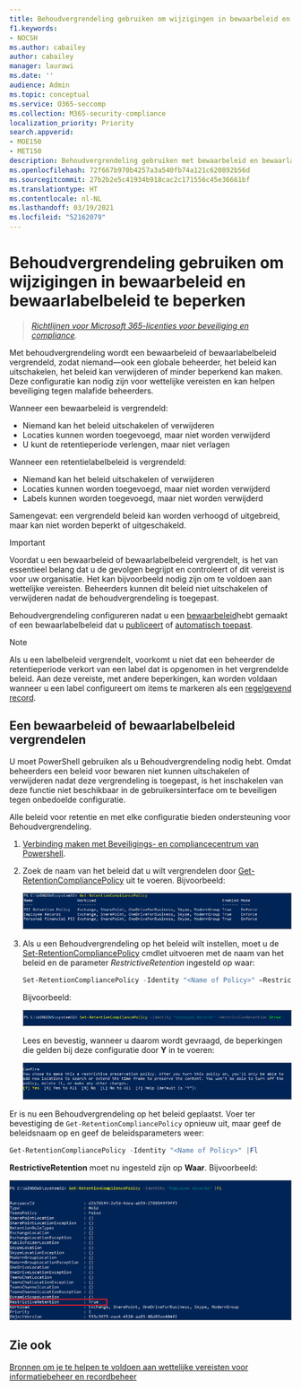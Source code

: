 ```yaml
---
title: Behoudvergrendeling gebruiken om wijzigingen in bewaarbeleid en bewaarlabelbeleid te beperken
f1.keywords:
- NOCSH
ms.author: cabailey
author: cabailey
manager: laurawi
ms.date: ''
audience: Admin
ms.topic: conceptual
ms.service: O365-seccomp
ms.collection: M365-security-compliance
localization_priority: Priority
search.appverid:
- MOE150
- MET150
description: Behoudvergrendeling gebruiken met bewaarbeleid en bewaarlabelbeleid om te voldoen aan wettelijke vereisten en te beveiliging tegen malafide beheerders.
ms.openlocfilehash: 72f667b970b4257a3a540fb74a121c620892b56d
ms.sourcegitcommit: 27b2b2e5c41934b918cac2c171556c45e36661bf
ms.translationtype: HT
ms.contentlocale: nl-NL
ms.lasthandoff: 03/19/2021
ms.locfileid: "52162079"
---
```

# <a name="use-preservation-lock-to-restrict-changes-to-retention-policies-and-retention-label-policies"></a>Behoudvergrendeling gebruiken om wijzigingen in bewaarbeleid en bewaarlabelbeleid te beperken

>*[Richtlijnen voor Microsoft 365-licenties voor beveiliging en compliance](/office365/servicedescriptions/microsoft-365-service-descriptions/microsoft-365-tenantlevel-services-licensing-guidance/microsoft-365-security-compliance-licensing-guidance).*

Met behoudvergrendeling wordt een bewaarbeleid of bewaarlabelbeleid vergrendeld, zodat niemand—ook een globale beheerder, het beleid kan uitschakelen, het beleid kan verwijderen of minder beperkend kan maken. Deze configuratie kan nodig zijn voor wettelijke vereisten en kan helpen beveiliging tegen malafide beheerders.

Wanneer een bewaarbeleid is vergrendeld:

- Niemand kan het beleid uitschakelen of verwijderen
- Locaties kunnen worden toegevoegd, maar niet worden verwijderd
- U kunt de retentieperiode verlengen, maar niet verlagen

Wanneer een retentielabelbeleid is vergrendeld:

- Niemand kan het beleid uitschakelen of verwijderen
- Locaties kunnen worden toegevoegd, maar niet worden verwijderd
- Labels kunnen worden toegevoegd, maar niet worden verwijderd

Samengevat: een vergrendeld beleid kan worden verhoogd of uitgebreid, maar kan niet worden beperkt of uitgeschakeld.

> [!IMPORTANT]
> Voordat u een bewaarbeleid of bewaarlabelbeleid vergrendelt, is het van essentieel belang dat u de gevolgen begrijpt en controleert of dit vereist is voor uw organisatie. Het kan bijvoorbeeld nodig zijn om te voldoen aan wettelijke vereisten. Beheerders kunnen dit beleid niet uitschakelen of verwijderen nadat de behoudvergrendeling is toegepast.

Behoudvergrendeling configureren nadat u een [bewaarbeleid](create-retention-policies.md)hebt gemaakt of een bewaarlabelbeleid dat u [publiceert](create-apply-retention-labels.md) of [automatisch toepast](apply-retention-labels-automatically.md). 

> [!NOTE]
> Als u een labelbeleid vergrendelt, voorkomt u niet dat een beheerder de retentieperiode verkort van een label dat is opgenomen in het vergrendelde beleid. Aan deze vereiste, met andere beperkingen, kan worden voldaan wanneer u een label configureert om items te markeren als een [regelgevend record](records-management.md#records).

## <a name="how-to-lock-a-retention-policy-or-retention-label-policy"></a>Een bewaarbeleid of bewaarlabelbeleid vergrendelen

U moet PowerShell gebruiken als u Behoudvergrendeling nodig hebt. Omdat beheerders een beleid voor bewaren niet kunnen uitschakelen of verwijderen nadat deze vergrendeling is toegepast, is het inschakelen van deze functie niet beschikbaar in de gebruikersinterface om te beveiligen tegen onbedoelde configuratie.

Alle beleid voor retentie en met elke configuratie bieden ondersteuning voor Behoudvergrendeling.

1. [Verbinding maken met Beveiligings- en compliancecentrum van Powershell](/powershell/exchange/connect-to-scc-powershell).

2. Zoek de naam van het beleid dat u wilt vergrendelen door [Get-RetentionCompliancePolicy](/powershell/module/exchange/get-retentioncompliancepolicy) uit te voeren. Bijvoorbeeld:
    
   ![Lijst met bewaarbeleid in PowerShell](../media/retention-policy-preservation-lock-get-retentioncompliancepolicy.PNG)

3. Als u een Behoudvergrendeling op het beleid wilt instellen, moet u de [Set-RetentionCompliancePolicy](/powershell/module/exchange/set-retentioncompliancepolicy) cmdlet uitvoeren met de naam van het beleid en de parameter *RestrictiveRetention* ingesteld op waar:
    
    ```powershell
    Set-RetentionCompliancePolicy -Identity "<Name of Policy>" –RestrictiveRetention $true
    ```
    
    Bijvoorbeeld:
    
    ![RestrictiveRetention parameter in PowerShell](../media/retention-policy-preservation-lock-restrictiveretention.PNG)
    
     Lees en bevestig, wanneer u daarom wordt gevraagd, de beperkingen die gelden bij deze configuratie door **Y** in te voeren:
    
   ![Vragen om te bevestigen dat u een bewaarbeleid wilt vergrendelen in PowerShell](../media/retention-policy-preservation-lock-confirmation-prompt.PNG)

Er is nu een Behoudvergrendeling op het beleid geplaatst. Voer ter bevestiging de `Get-RetentionCompliancePolicy` opnieuw uit, maar geef de beleidsnaam op en geef de beleidsparameters weer:

```powershell
Get-RetentionCompliancePolicy -Identity "<Name of Policy>" |Fl
```

**RestrictiveRetention** moet nu ingesteld zijn op **Waar**. Bijvoorbeeld:

![Vergrendeld beleid met alle parameters die worden weergegeven in PowerShell](../media/retention-policy-preservation-lock-locked-policy.PNG)

## <a name="see-also"></a>Zie ook

[Bronnen om je te helpen te voldoen aan wettelijke vereisten voor informatiebeheer en recordbeheer](retention-regulatory-requirements.md)